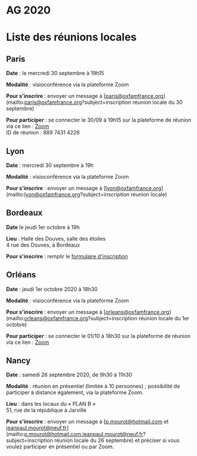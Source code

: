 # AG 2020
# Liste des réunions locales 

## Paris

**Date** : le mercredi 30 septembre à 19h15

**Modalité** : visioconférence via la plateforme Zoom

**Pour s'inscrire** : envoyer un message à [paris@oxfamfrance.org](mailto:paris@oxfamfrance.org?subject=inscription réunion locale du 30 septembre)

**Pour participer** : se connecter le 30/09 à 19h15 sur la plateforme de réunion via ce lien : [Zoom](https://us02web.zoom.us/j/88974314226)   
ID de réunion : 889 7431 4226

## Lyon

**Date** : mercredi 30 septembre à 19h

**Modalité** : visioconférence via la plateforme Zoom

**Pour s'inscrire** : envoyer un message à [lyon@oxfamfrance.org](mailto:lyon@oxfamfrance.org?subject=inscription réunion locale)

## Bordeaux

**Date** le jeudi 1er octobre à 19h

**Lieu** : Halle des Douves, salle des étoiles  
4 rue des Douves, à Bordeaux

**Pour s'inscrire** : remplir le [formulaire d'inscription](https://framaforms.org/participation-assemblee-locale-oxfam-france-bordeaux-1598613984)

## Orléans
**Date** : jeudi 1er octobre 2020 à 18h30

**Modalité** : visioconférence via la plateforme Zoom

**Pour s'inscrire** : envoyer un message à [orleans@oxfamfrance.org](mailto:orleans@oxfamfrance.org?subject=inscription réunion locale du 1er octobre)

**Pour participer** : se connecter le 01/10 à 18h30 sur la plateforme de réunion via ce lien : [Zoom](https://us04web.zoom.us/j/74212029889?pwd=QlQvaXhJdEdxdkdOUWk2c1FVVnNvQT09)

## Nancy


**Date** : samedi 26 septembre 2020, de 9h30 à 11h30

**Modalité** : réunion en présentiel (limitée à 10 personnes) ; possibilité de participer à distance également, via la plateforme Zoom.

**Lieu** : dans les locaux du « PLAN B »  
51, rue de la république à Jarville 
 
**Pour s'inscrire** : envoyer un message à [p.mourot@hotmail.com et jeanpaul.mourot@neuf.fr](mailto:p.mourot@hotmail.com,jeanpaul.mourot@neuf.fr?subject=inscription réunion locale du 26 septembre) et préciser si vous voulez participer en présentiel ou par Zoom.

